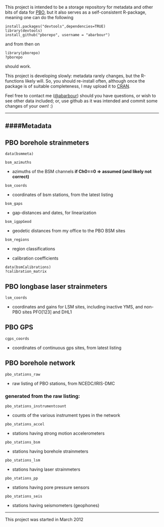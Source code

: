 This project is intended to be a storage repository for metadata and other bits of
data for [PBO](http://pbo.unavco.org/), but it also
serves as a self-consistent R-package, meaning
one can do the following
~~~~~{.R}
install.packages("devtools",dependencies=TRUE)
library(devtools)
install_github("pborepo", username = "abarbour")
~~~~~
and from then on
~~~~~{.R}
library(pborepo)
?pborepo
~~~~~
should work.

This project is developing slowly: metadata rarely changes, but the R-functions
likely will.
So,
you should re-install often, although once the package is of suitable
completeness, I may upload it to [CRAN](http://cran.r-project.org/).

Feel free to contact me (<a href="https://github.com/abarbour" class="user-mention">@abarbour</a>) 
should you have questions, or wish to see other data included; or, use github as it was
intended and commit some changes of your own! :)

----
####Metadata
----

PBO borehole strainmeters
-------------------------

~~~~~{.R}
data(bsmmeta)
~~~~~

`bsm_azimuths`
* azimuths of the BSM channels **if Ch0==0 => assumed (and likely not correct)**

`bsm_coords`
* coordinates of bsm stations, from the latest listing

`bsm_gaps`
* gap-distances and dates, for linearization

`bsm_igppGeod`
* geodetic distances from my office to the PBO BSM sites

`bsm_regions`
* region classifications

* calibration coefficients
~~~~~{.R}
data(bsmCalibrations)
?calibration_matrix
~~~~~

PBO longbase laser strainmeters
-------------------------------

`lsm_coords`
* coordinates and gains for LSM sites, including inactive
YMS, and non-PBO sites PFO[123] and DHL1

PBO GPS
-------

`cgps_coords`
* coordinates of continuous gps sites, from latest listing

PBO borehole network
--------------------

`pbo_stations_raw`
* raw listing of PBO stations, from NCEDC/IRIS-DMC

### generated from the raw listing:

`pbo_stations_instrumentcount`
* counts of the various instrument types in the network

`pbo_stations_accel`
* stations having strong motion accelerometers

`pbo_stations_bsm`
* stations having borehole strainmeters

`pbo_stations_lsm`
* stations having laser strainmeters

`pbo_stations_pp`
* stations having pore pressure sensors

`pbo_stations_seis`
* stations having seismometers (geophones)

---

This project was started in March 2012

